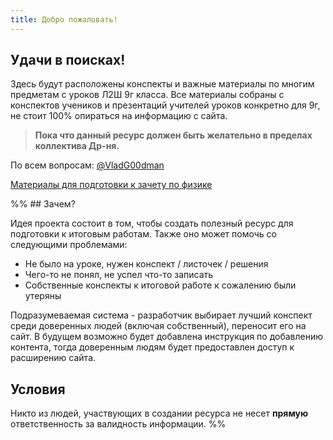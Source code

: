 ```yaml
---
title: Добро пожаловать!
---
```

## Удачи в поисках!

Здесь будут расположены конспекты и важные материалы по многим предметам с уроков Л2Ш 9г класса. Все материалы собраны с конспектов учеников и презентаций учителей уроков конкретно для 9г, не стоит 100% опираться на информацию с сайта.

> **Пока что данный ресурс должен быть желательно в пределах коллектива Др-ня.**

По всем вопросам: [@VladG00dman](https://t.me/VladG00dman)

[Материалы для подготовки к зачету по физике](9-grade/physics/Exam)

%% ## Зачем?

Идея проекта состоит в том, чтобы создать полезный ресурс для подготовки к итоговым работам.
Также оно может помочь со следующими проблемами:
- Не было на уроке, нужен конспект / листочек / решения
- Чего-то не понял, не успел что-то записать
- Собственные конспекты к итоговой работе к сожалению были утеряны

Подразумеваемая система - разработчик выбирает лучший конспект среди доверенных людей (включая собственный), переносит его на сайт. В будущем возможно будет добавлена инструкция по добавлению контента, тогда доверенным людям будет предоставлен доступ к расширению сайта.

## Условия

Никто из людей, участвующих в создании ресурса не несет **прямую** ответственность за валидность информации. %%
